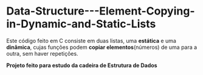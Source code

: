 # Data-Structure---Element-Copying-in-Dynamic-and-Static-Lists

Este código feito em C consiste em duas listas, uma **estática** e uma **dinâmica**, cujas funções podem **copiar elementos**(números) de uma para a outra, sem
haver repetições.

**Projeto feito para estudo da cadeira de Estrutura de Dados**
